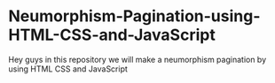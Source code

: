 # Neumorphism-Pagination-using-HTML-CSS-and-JavaScript
Hey guys in this repository we will make a neumorphism pagination by using HTML CSS and JavaScript
